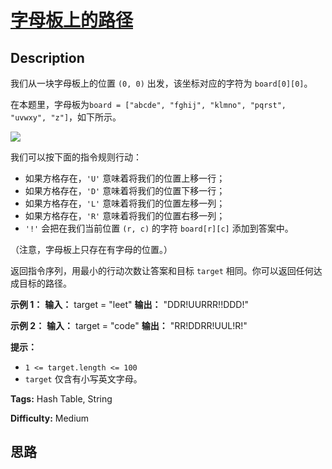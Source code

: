# [字母板上的路径][title]

## Description

我们从一块字母板上的位置 `(0, 0)` 出发，该坐标对应的字符为 `board[0][0]`。

在本题里，字母板为`board = ["abcde", "fghij", "klmno", "pqrst", "uvwxy", "z"]`，如下所示。

![](https://assets.leetcode.com/uploads/2019/07/28/azboard.png)

我们可以按下面的指令规则行动：

  * 如果方格存在，`'U'` 意味着将我们的位置上移一行；
  * 如果方格存在，`'D'` 意味着将我们的位置下移一行；
  * 如果方格存在，`'L'` 意味着将我们的位置左移一列；
  * 如果方格存在，`'R'` 意味着将我们的位置右移一列；
  * `'!'` 会把在我们当前位置 `(r, c)` 的字符 `board[r][c]` 添加到答案中。

（注意，字母板上只存在有字母的位置。）

返回指令序列，用最小的行动次数让答案和目标 `target` 相同。你可以返回任何达成目标的路径。



**示例 1：**
            **输入：** target = "leet"    **输出：** "DDR!UURRR!!DDD!"    

**示例 2：**
            **输入：** target = "code"    **输出：** "RR!DDRR!UUL!R!"    



**提示：**

  * `1 <= target.length <= 100`
  * `target` 仅含有小写英文字母。


**Tags:** Hash Table, String

**Difficulty:** Medium

## 思路

[title]: https://leetcode-cn.com/problems/alphabet-board-path

